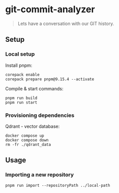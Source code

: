 # git-commit-analyzer

> Lets have a conversation with our GIT history.

## Setup

### Local setup

Install pnpm:

```
corepack enable
corepack prepare pnpm@9.15.4 --activate
```

Compile & start commands:

```
pnpm run build
pnpm run start
```

### Provisioning dependencies

Qdrant - vector database:

```
docker compose up
docker compose down
rm -fr ./qdrant_data
```

## Usage

### Importing a new repository

```
pnpm run import --repositoryPath ../local-path
```
